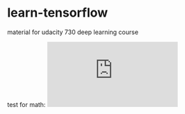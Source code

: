 # learn-tensorflow

material for udacity 730 deep learning course

test for math:
![equation](http://latex.codecogs.com/gif.latex?D%28S%28Wx+b%29,L%29)

